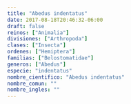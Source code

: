 ```yaml
---
title: "Abedus indentatus"
date: 2017-08-18T20:46:32-06:00
draft: false
reinos: ["Animalia"]
divisiones: ["Arthropoda"]
clases: ["Insecta"]
ordenes: ["Hemiptera"]
familias: ["Belostomatidae"]
generos: ["Abedus"]
especie: "indentatus"
nombre_cientifico: "Abedus indentatus"
nombre_comun: ""
nombre_ingles: ""
---
```

